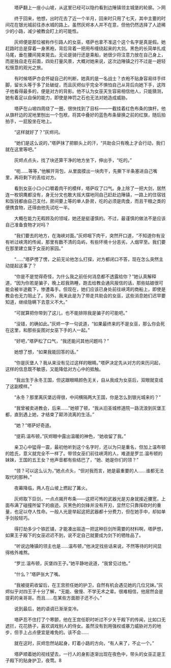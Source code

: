 　　塔萨翻上一座小山坡，从这里已经可以隐约看到边陲镇领主城堡的轮廓。＞网

　　终于回来，他想，出时花去了近一个半月，回来时只用了七天，其中主要的时间花在银光城前往赤水城的路上。虽然灰烬本人并不在意，但他仍然选择了人迹稀少的小路，减少被教会盯上的可能性。

　　灰烬便是那位被称作引路人的女巫，塔萨也拿不准这个这个名字是真是假。她赶路时总是穿着一身黑袍，背后背着一把用布缠绕起来的大剑。黑色的长简单扎成马尾，垂在腰间晃来晃去。无论是骑行还是乘船，她很少将注意力放在自己身上，而是独自走在前面，四处打量风景，大概对她来说，这次边陲镇之行不过是一趟轻松惬意的观光之旅。

　　有时候塔萨亦会怀疑自己的判断，她真的是一名战士？衣袍不贴身容易绊手绊脚，留长头等于多了处破绽，而且灰烬似乎完全不惧怕自己从背后向她下手，这阵子他看得最多的，便是对方的背影。他不认为女巫天生容易相信他人，只能猜测，她有着足以自保的能力，即使是神罚之石也无法对她造成威胁。

　　塔萨在山坡四周绕了一圈，很快找到了目标——一截挂着红色布条的旗杆。他从旗杆边的泥地里刨出一个包袱，将其中叠好的蓝色布条替换之前的红旗，随后拍拍手，一屁股坐在地上。

　　“这样就好了？”灰烬问。

　　“她们是这么说的，”塔萨抹了把额头上的汗，“共助会只有晚上才会行动，我们就在这里等吧。”

　　灰烬点点头，找了块还算干净的地方坐下，伸出手，“吃的。”

　　“呃……等等，”他解开背包，从里面摸出一块肉干，先撕下半条塞进自己嘴里，再将剩下的丢给对方。

　　看到女巫小口小口嚼着肉干的模样，塔萨叹了口气。身上除了一把大剑，居然连一枚铜鹰都没有，身无分文也敢大摇大摆地同自己赶赴边陲镇，一路上的住宿钱和饭钱都由自己支付。房间要上等的单人卧房，吃的必须是肉食，而且干粮之类的便携食物，还得由他先试吃一半。

　　大概在能力无暇顾及的领域，她还是挺谨慎的。不过，最谨慎的做法不是应该自己准备食物才对吗？

　　“我们要去的地方，在海峡对面。”灰烬咽下肉干，突然开口道，“不知道你有没有听过峡湾的传闻，那里有数不清的岛屿，有些环境十分恶劣，人烟罕至。我们要在那里建立属于女巫的家园。”

　　“……”塔萨愣了愣，之前无论他怎么打探，对方都闭口不答，现在怎么突然主动提起这事了？

　　“你是不是觉得奇怪，为什么我之前任何消息都不透露给你？”她认真解释道，“因为你若是骗子，晚上趁我熟睡，跑去给教会通风报信的话，那些姑娘很可能会被半途截下，惨遭毒手。但现在，她们应该已身处前往峡湾的商船上，即使是教会也无力阻止了。另外，我来此是为了带走共助会的女巫，这些消息她们迟早要知道，继续隐瞒下去意义不大。”

　　“可就算把你带到了这儿，也不能排除我是骗子的可能吧。”

　　“没错，的确如此。”灰烬一字一句说道，“如果最终来的不是女巫，那么你会死在这里，和那些妄图对女巫下手的人一起。”

　　“好吧，”塔萨松了口气，“我还能问其他问题吗？”

　　她想了想，“如果我能回答的话。”

　　“你是灰堡人？我从来没有见过这样的眼睛。”塔萨决定先从对方的来历问起，这样的信息既不敏感，又能降低对方心中的抵触。

　　“我出生于永冬王国，但这跟眼睛颜色无关，自从我成为女巫后，双眼就变成了这副模样。”

　　“永冬？那里离灰堡远得很，中间横隔两大王国，你是怎么到银光城来的？”

　　“我曾被卖进教会，后来……”她顿了顿，“我从旧圣城修道院一路流浪到灰堡王都，直到遇上她，才结束了颠沛流离的生活。”

　　“她？”塔萨好奇道。

　　“提莉.温布顿，”灰烬眼中露出温暖的神色，“她收留了我。”

　　亲卫心中猛得一震，最初他听到这个名字时，还以为只是重名，但加上温布顿的姓氏，意义就完全不一样了。带领女巫们前往峡湾的人，难道是罗兰.温布顿的妹妹，王国的五王女？他声音都有些结巴了，“她、她是你们的领？”

　　“领？可以这么认为，”她点点头，“但对我而言，她是最重要的人……谁都无法取代的那种。”

　　夜幕降临，两人在山坡上燃起了篝火。

　　灰烬取下巨剑，一点点揭开布条——这把可怖的武器光是刃身就接近腰宽，上面布满了碰撞所留下的痕迹。灰黑色的剑锋并没有开刃，显然它只靠挥砍时的重量，也足以夺人性命。一般人光是举起这把武器都十分费力，但在她手中，却如单手剑般轻巧。

　　得打劫多少个铁匠铺，才能凑出锻造一把这种巨剑所需要的材料啊，塔萨想，如果王子殿下的女巫迟迟不到，说不定自己就要成为剑下的牺牲品了。

　　“听说边陲镇的领主也是……温布顿，”他决定找些话来说，不然等待的时间显得格外难熬。

　　“罗兰.温布顿，灰堡四王子。”她平静地说道，“我曾见过他。”

　　“什么？”塔萨张大了嘴。

　　“我被提莉收留后，在王宫担任她的护卫，自然有机会遇见她的几位兄妹。”灰烬似乎对四王子十分了解，“无能、傲慢、不学无术之辈。很难相信，他居然会是提莉的亲哥哥。而且……在某些方面胆子还不小。”

　　说到最后，她的语调已渐渐变冷。

　　塔萨忍不住打了个寒颤，他在王宫任职时听过不少关于殿下的传闻，比如口无遮拦，花花肠子，喜欢调戏别人的侍女。虽然没有到用强权或暴力威胁对方的地步，但手上占点便宜是难免的。该不会……

　　就在这时，灰烬忽然站起身，盯着小路的方向，“有人来了，不止一个。”

　　塔萨顺着她的视线望去，一行人的身影逐渐出现在夜色中，带头的女巫正是王子殿下的贴身护卫，夜莺。8
